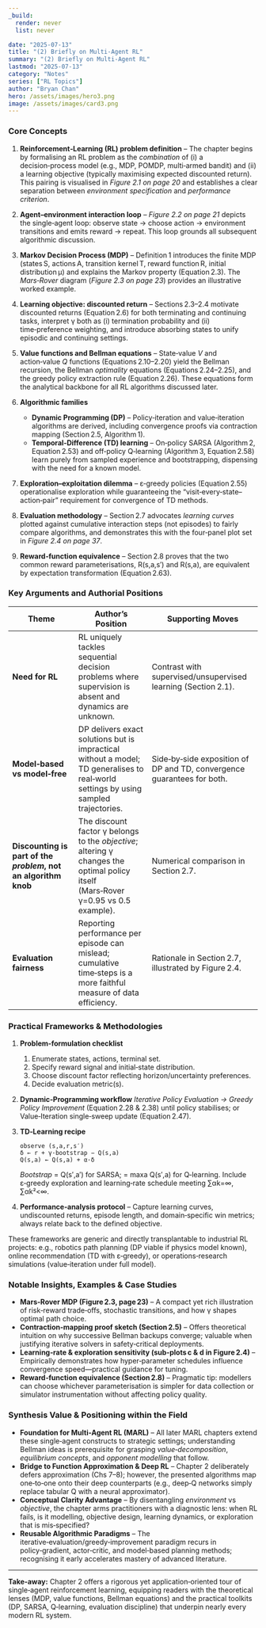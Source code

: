 ```yaml
---
_build:
  render: never
  list: never

date: "2025-07-13"
title: "(2) Briefly on Multi-Agent RL" 
summary: "(2) Briefly on Multi-Agent RL"
lastmod: "2025-07-13"
category: "Notes"
series: ["RL Topics"]
author: "Bryan Chan"
hero: /assets/images/hero3.png
image: /assets/images/card3.png
---
```



### Core Concepts

1. **Reinforcement‑Learning (RL) problem definition** – The chapter begins by formalising an RL problem as the *combination* of (i) a decision‑process model (e.g., MDP, POMDP, multi‑armed bandit) and (ii) a learning objective (typically maximising expected discounted return). This pairing is visualised in *Figure 2.1 on page 20* and establishes a clear separation between *environment specification* and *performance criterion*.&#x20;

2. **Agent–environment interaction loop** – *Figure 2.2 on page 21* depicts the single‑agent loop: observe state → choose action → environment transitions and emits reward → repeat. This loop grounds all subsequent algorithmic discussion.&#x20;

3. **Markov Decision Process (MDP)** – Definition 1 introduces the finite MDP (states S, actions A, transition kernel T, reward function R, initial distribution µ) and explains the Markov property (Equation 2.3). The *Mars‑Rover* diagram (*Figure 2.3 on page 23*) provides an illustrative worked example.&#x20;

4. **Learning objective: discounted return** – Sections 2.3–2.4 motivate discounted returns (Equation 2.6) for both terminating and continuing tasks, interpret γ both as (i) termination probability and (ii) time‑preference weighting, and introduce absorbing states to unify episodic and continuing settings.&#x20;

5. **Value functions and Bellman equations** – State‑value *V* and action‑value *Q* functions (Equations 2.10–2.20) yield the Bellman recursion, the Bellman *optimality* equations (Equations 2.24–2.25), and the greedy policy extraction rule (Equation 2.26). These equations form the analytical backbone for all RL algorithms discussed later.&#x20;

6. **Algorithmic families**

   * **Dynamic Programming (DP)** – Policy‑iteration and value‑iteration algorithms are derived, including convergence proofs via contraction mapping (Section 2.5, Algorithm 1).
   * **Temporal‑Difference (TD) learning** – On‑policy SARSA (Algorithm 2, Equation 2.53) and off‑policy Q‑learning (Algorithm 3, Equation 2.58) learn purely from sampled experience and bootstrapping, dispensing with the need for a known model.&#x20;

7. **Exploration–exploitation dilemma** – ε‑greedy policies (Equation 2.55) operationalise exploration while guaranteeing the “visit‑every‑state–action‑pair” requirement for convergence of TD methods.&#x20;

8. **Evaluation methodology** – Section 2.7 advocates *learning curves* plotted against cumulative interaction steps (not episodes) to fairly compare algorithms, and demonstrates this with the four‑panel plot set in *Figure 2.4 on page 37*.&#x20;

9. **Reward‑function equivalence** – Section 2.8 proves that the two common reward parameterisations, R(s,a,s′) and R(s,a), are equivalent by expectation transformation (Equation 2.63).&#x20;

### Key Arguments and Authorial Positions

| Theme                                                           | Author’s Position                                                                                                                    | Supporting Moves                                                       |
| --------------------------------------------------------------- | ------------------------------------------------------------------------------------------------------------------------------------ | ---------------------------------------------------------------------- |
| **Need for RL**                                                 | RL uniquely tackles sequential decision problems where supervision is absent and dynamics are unknown.                               | Contrast with supervised/unsupervised learning (Section 2.1).          |
| **Model‑based vs model‑free**                                   | DP delivers exact solutions but is impractical without a model; TD generalises to real‑world settings by using sampled trajectories. | Side‑by‑side exposition of DP and TD, convergence guarantees for both. |
| **Discounting is part of the *problem*, not an algorithm knob** | The discount factor γ belongs to the *objective*; altering γ changes the optimal policy itself (Mars‑Rover γ=0.95 vs 0.5 example).   | Numerical comparison in Section 2.7.                                   |
| **Evaluation fairness**                                         | Reporting performance per episode can mislead; cumulative time‑steps is a more faithful measure of data efficiency.                  | Rationale in Section 2.7, illustrated by Figure 2.4.                   |

### Practical Frameworks & Methodologies

1. **Problem‑formulation checklist**

   1. Enumerate states, actions, terminal set.
   2. Specify reward signal and initial‑state distribution.
   3. Choose discount factor reflecting horizon/uncertainty preferences.
   4. Decide evaluation metric(s).

2. **Dynamic‑Programming workflow**
   *Iterative Policy Evaluation → Greedy Policy Improvement* (Equation 2.28 & 2.38) until policy stabilises; or Value‑Iteration single‑sweep update (Equation 2.47).

3. **TD‑Learning recipe**

   ```text
   observe (s,a,r,s′)
   δ ← r + γ·bootstrap − Q(s,a)
   Q(s,a) ← Q(s,a) + α·δ
   ```

   *Bootstrap* = Q(s′,a′) for SARSA; = maxa Q(s′,a) for Q‑learning. Include ε‑greedy exploration and learning‑rate schedule meeting ∑αk=∞, ∑αk²<∞.

4. **Performance‑analysis protocol** – Capture learning curves, undiscounted returns, episode length, and domain‑specific win metrics; always relate back to the defined objective.

These frameworks are generic and directly transplantable to industrial RL projects: e.g., robotics path planning (DP viable if physics model known), online recommendation (TD with ε‑greedy), or operations‑research simulations (value‑iteration under full model).&#x20;

### Notable Insights, Examples & Case Studies

* **Mars‑Rover MDP (Figure 2.3, page 23)** – A compact yet rich illustration of risk‑reward trade‑offs, stochastic transitions, and how γ shapes optimal path choice.
* **Contraction‑mapping proof sketch (Section 2.5)** – Offers theoretical intuition on why successive Bellman backups converge; valuable when justifying iterative solvers in safety‑critical deployments.
* **Learning‑rate & exploration sensitivity (sub‑plots c & d in Figure 2.4)** – Empirically demonstrates how hyper‑parameter schedules influence convergence speed—practical guidance for tuning.
* **Reward‑function equivalence (Section 2.8)** – Pragmatic tip: modellers can choose whichever parameterisation is simpler for data collection or simulator instrumentation without affecting policy quality.&#x20;

### Synthesis Value & Positioning within the Field

* **Foundation for Multi‑Agent RL (MARL)** – All later MARL chapters extend these single‑agent constructs to strategic settings; understanding Bellman ideas is prerequisite for grasping *value‑decomposition*, *equilibrium concepts*, and *opponent modelling* that follow.
* **Bridge to Function Approximation & Deep RL** – Chapter 2 deliberately defers approximation (Chs 7–8); however, the presented algorithms map one‑to‑one onto their deep counterparts (e.g., deep‑Q networks simply replace tabular Q with a neural approximator).
* **Conceptual Clarity Advantage** – By disentangling *environment* vs *objective*, the chapter arms practitioners with a diagnostic lens: when RL fails, is it modelling, objective design, learning dynamics, or exploration that is mis‑specified?
* **Reusable Algorithmic Paradigms** – The iterative‑evaluation/greedy‑improvement paradigm recurs in policy‑gradient, actor‑critic, and model‑based planning methods; recognising it early accelerates mastery of advanced literature.&#x20;

---

**Take‑away:** Chapter 2 offers a rigorous yet application‑oriented tour of single‑agent reinforcement learning, equipping readers with the theoretical lenses (MDP, value functions, Bellman equations) and the practical toolkits (DP, SARSA, Q‑learning, evaluation discipline) that underpin nearly every modern RL system.
